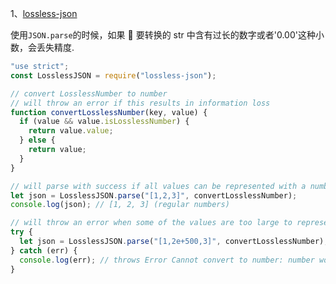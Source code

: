 1、[lossless-json](https://github.com/josdejong/lossless-json)

使用`JSON.parse`的时候，如果  要转换的 str 中含有过长的数字或者'0.00'这种小数，会丢失精度.

```javascript
"use strict";
const LosslessJSON = require("lossless-json");

// convert LosslessNumber to number
// will throw an error if this results in information loss
function convertLosslessNumber(key, value) {
  if (value && value.isLosslessNumber) {
    return value.value;
  } else {
    return value;
  }
}

// will parse with success if all values can be represented with a number
let json = LosslessJSON.parse("[1,2,3]", convertLosslessNumber);
console.log(json); // [1, 2, 3] (regular numbers)

// will throw an error when some of the values are too large to represent correctly as number
try {
  let json = LosslessJSON.parse("[1,2e+500,3]", convertLosslessNumber);
} catch (err) {
  console.log(err); // throws Error Cannot convert to number: number would overflow
}
```

